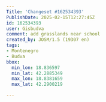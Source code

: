 ```yaml
---
Title: 'Changeset #162534393'
PublishDate: 2025-02-15T12:27:45Z
id: 162534393
user: Gisbudva
comment: add grasslands near school
created_by: JOSM/1.5 (19307 en)
tags:
- Montenegro
- Budva
bbox:
  min_lon: 18.836597
  min_lat: 42.2885349
  max_lon: 18.8381659
  max_lat: 42.2900219

---
```

